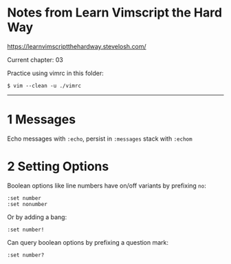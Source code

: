 # Notes from Learn Vimscript the Hard Way

https://learnvimscriptthehardway.stevelosh.com/

Current chapter: 03

Practice using vimrc in this folder:

```shell
$ vim --clean -u ./vimrc
```

---

# 1 Messages

Echo messages with `:echo`, persist in `:messages` stack with `:echom`

# 2 Setting Options

Boolean options like line numbers have on/off variants by prefixing `no`:

    :set number
    :set nonumber

Or by adding a bang:

    :set number!

Can query boolean options by prefixing a question mark:

    :set number?


